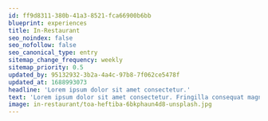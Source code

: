 ```yaml
---
id: ff9d8311-380b-41a3-8521-fca66900b6bb
blueprint: experiences
title: In-Restaurant
seo_noindex: false
seo_nofollow: false
seo_canonical_type: entry
sitemap_change_frequency: weekly
sitemap_priority: 0.5
updated_by: 95132932-3b2a-4a4c-97b8-7f062ce5478f
updated_at: 1688993073
headline: 'Lorem ipsum dolor sit amet consectetur.'
text: 'Lorem ipsum dolor sit amet consectetur. Fringilla consequat magna pellentesque scelerisque nunc nunc pellentesque neque. Cras lectus fermentum elit sit diam. Habitant a id quis et urna scelerisque. Mauris faucibus tellus mi et enim aliquet.'
image: in-restaurant/toa-heftiba-6bkphaun4d8-unsplash.jpg
---
```

